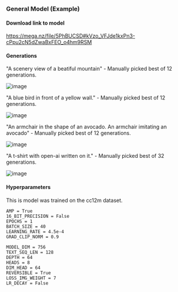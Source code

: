 ### General Model (Example)

#### Download link to model

https://mega.nz/file/5PhBUCSD#kVzo_VFJde1kxPn3-cPpu2cN5dZwaBxFEO_o4hm9RSM

#### Generations

"A scenery view of a beatiful mountain" - Manually picked best of 12 generations.

![image](https://github.com/robvanvolt/DALLE-models/blob/main/models/taming_transformer/64L_64HD_8H_756I_128T_cc12m_1E/generations/2.jpg)

"A blue bird in front of a yellow wall." - Manually picked best of 12 generations.

![image](https://github.com/robvanvolt/DALLE-models/blob/main/models/taming_transformer/64L_64HD_8H_756I_128T_cc12m_1E/generations/8.jpg)

"An armchair in the shape of an avocado. An armchair imitating an avocado" - Manually picked best of 12 generations.

![image](https://github.com/robvanvolt/DALLE-models/blob/main/models/taming_transformer/64L_64HD_8H_756I_128T_cc12m_1E/generations/61.jpg)

"A t-shirt with open-ai written on it." - Manually picked best of 32 generations.

![image](https://github.com/robvanvolt/DALLE-models/blob/main/models/taming_transformer/64L_64HD_8H_756I_128T_cc12m_1E/generations/11.jpg)

#### Hyperparameters

This is model was trained on the cc12m dataset.

```
AMP = True
16_BIT_PRECISION = False
EPOCHS = 1
BATCH_SIZE = 40
LEARNING_RATE = 4.5e-4
GRAD_CLIP_NORM = 0.9

MODEL_DIM = 756
TEXT_SEQ_LEN = 128
DEPTH = 64
HEADS = 8
DIM_HEAD = 64
REVERSIBLE = True
LOSS_IMG_WEIGHT = 7
LR_DECAY = False
```
